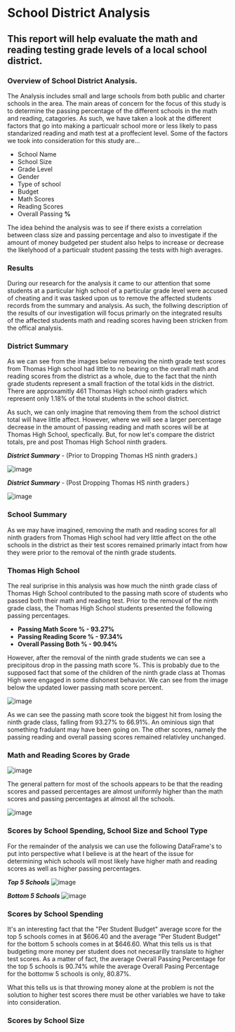 # School District Analysis
## This report will help evaluate the math and reading testing grade levels of a local school district.
### Overview of School District Analysis.
The Analysis includes small and large schools from both public and charter schools in the area. The main areas of concern for the focus of this study is to determine the passing percentage of the different schools in the math and reading, catagories. As such, we have taken a look at the different factors that go into making a particualr school more or less likely to pass standarized reading and math test at a proffecient level. Some of the factors we took into consideration for this study are...

- School Name
- School Size
- Grade Level
- Gender
- Type of school
- Budget 
- Math Scores
- Reading Scores
- Overall Passing **%**

The idea behind the analysis was to see if there exists a correlation between class size and passing percentage and also to investigate if the amount of money budgeted per student also helps to increase or decrease the likelyhood of a particualr student passing the tests with high averages. 

### Results
During our research for the analysis it came to our attention that some students at a particular high school of a particular grade level were accused of cheating and it was tasked upon us to remove the affected students records from the summary and analysis. As such, the follwing description of the results of our investigation will focus primarly on the integrated results of the affected students math and reading scores having been stricken from the offical analysis.

### District Summary
As we can see from the images below removing the ninth grade test scores from Thomas High school had little to no bearing on the overall math and reading scores from the district as a whole, due to the fact that the ninth grade students represent a small fraction of the total kids in the district. There are approxamitly 461 Thomas High school ninth graders which represent only 1.18% of the total students in the school district.

As such, we can only imagine that removing them from the school district total will have little affect. However, where we will see a larger percentage decrease in the amount of passing reading and math scores will be at Thomas High School, specfically. But, for now let's compare the district totals, pre and post Thomas High School ninth graders. 

***District Summary*** - (Prior to Dropping Thomas HS ninth graders.)

![image](https://user-images.githubusercontent.com/93171738/147616803-925e5209-9db5-4e0b-a610-425e624a48a6.png)

***District Summary*** - (Post Dropping Thomas HS ninth graders.)

![image](https://user-images.githubusercontent.com/93171738/147678365-81c3cc97-96fb-49e3-a692-26b662c3a275.png)
### School Summary
As we may have imagined, removing the math and reading scores for all ninth graders from Thomas High school had very little affect on the othe schools in the district as their test scores remained primarly intact from how they were prior to the removal of the ninth grade students. 

### Thomas High School
The real suriprise in this analysis was how much the ninth grade class of Thomas High School contributed to the passing math score of students who passed both their math and reading test. Prior to the removal of the ninth grade class, the Thomas High School students presented the following passing percentages. 

- **Passing Math Score % - 93.27%**
- **Passing Reading Score % - 97.34%**
- **Overall Passing Both % - 90.94%**

However, after the removal of the ninth grade students we can see a precipitous drop in the passing math score %. This is probably due to the supposed fact that some of the children of the ninth grade class at Thomas High were engaged in some dishonest behavior. We can see from the image below the updated lower passing math score percent. 

![image](https://user-images.githubusercontent.com/93171738/147712071-6b92c7f4-2b17-4026-a827-a508019d438d.png)

As we can see the passing math score took the biggest hit from losing the ninth grade class, falling from 93.27% to 66.91%. An ominious sign that something fradulant may have been going on.  The other scores, namely the passing reading and overall passing scores remained relativley unchanged. 

### Math and Reading Scores by Grade
![image](https://user-images.githubusercontent.com/93171738/147712418-0c03fbaf-33ed-4d5b-b2f1-ae55bfb596d5.png) 

The general pattern for most of the schools appears to be that the reading scores and passed percentages are almost uniformly higher than the math scores and passing percentages at almost all the schools. 

![image](https://user-images.githubusercontent.com/93171738/147712430-0cc32526-3fc6-4581-aca7-7de26942d28a.png)

### Scores by School Spending, School Size and School Type
For the remainder of the analysis we can use the following DataFrame's to put into perspective what I believe is at the heart of the issue for determining which schools will most likely have higher math and reading scores as well as higher passing percentages. 

***Top 5 Schools***
![image](https://user-images.githubusercontent.com/93171738/147712994-487e9458-0dc0-42eb-bc62-fe9b99fc502e.png)

***Bottom 5 Schools***
![image](https://user-images.githubusercontent.com/93171738/147713028-8ab6987a-2538-46e6-987f-7eca97dfbb09.png)
### Scores by School Spending
It's an interesting fact that the "Per Student Budget" average score for the top 5 schools comes in at $606.40 and the average "Per Student Budget" for the bottom 5 schools comes in at $646.60. What this tells us is that budgeting more money per student does not necesarilly translate to higher test scores. As a matter of fact, the average Overall Passing Percentage for the top 5 schools is 90.74% while the average Overall Pasing Percentage for the bottomw 5 schools is only, 80.87%. 

What this tells us is that throwing money alone at the problem is not the solution to higher test scores there must be other variables we have to take into consideration. 

### Scores by School Size







